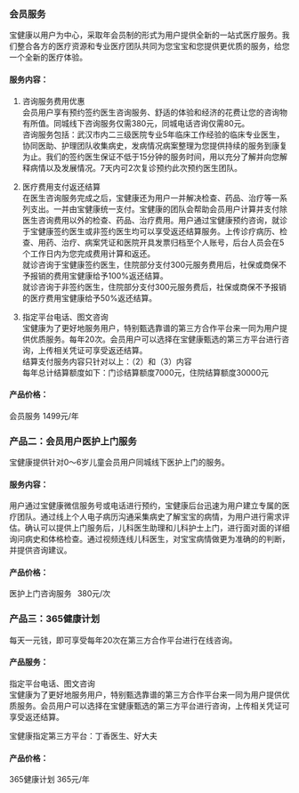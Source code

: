 ### 会员服务 

宝健康以用户为中心，采取年会员制的形式为用户提供全新的一站式医疗服务。我们整合各方的医疗资源和专业医疗团队共同为您宝宝和您提供更优质的服务，给您一个全新的医疗体验。 

#### 服务内容： 
1. 咨询服务费用优惠  
会员用户享有预约签约医生咨询服务、舒适的体验和经济的花费让您的咨询物有所值。同城线下咨询服务仅需380元，同城电话咨询仅需80元。  
咨询服务包括：武汉市内二三级医院专业5年临床工作经验的临床专业医生，协同医助、护理团队收集病史，发病情况病案整理为您提供持续的服务到康复为止。我们的签约医生保证不低于15分钟的服务时间，用以充分了解并向您解释病情以及发展情况。7天内可2次复诊预约此次预约医生团队。 

2. 医疗费用支付返还结算  
在医生咨询服务完成之后，宝健康还为用户一并解决检查、药品、治疗等一系列支出。一并由宝健康统一支付。宝健康的团队会帮助会员用户计算并支付除医生咨询费用以外的检查、药品、治疗费用。用户通过宝健康预约咨询，就诊于宝健康签约医生或非签约医生均可以享受返还结算服务。上传诊疗病历、检查、用药、治疗、病案凭证和医院开具发票归档至个人账号，后台人员会在5个工作日内为您完成费用计算和返还。  
就诊咨询于宝健康签约医生，住院部分支付300元服务费用后，社保或商保不予报销的费用宝健康给予100%返还结算。  
就诊咨询于非签约医生，住院部分支付300元服务费后，社保或商保不予报销的医疗费用宝健康给予50%返还结算。  

3. 指定平台电话、图文咨询   
宝健康为了更好地服务用户，特别甄选靠谱的第三方合作平台来一同为用户提供优质服务。每年20次。会员用户可以选择在宝健康甄选的第三方平台进行咨询，上传相关凭证可享受返还结算。  
结算支付服务内容只针对以上：（2）和（3）内容  
每年总计结算额度如下：门诊结算额度7000元，住院结算额度30000元 

#### 产品价格： 

会员服务   1499元/年 

### 产品二：会员用户医护上门服务 

宝健康提供针对0～6岁儿童会员用户同城线下医护上门的服务。 

#### 服务内容： 

用户通过宝健康微信服务号或电话进行预约，宝健康后台迅速为用户建立专属的医疗团队。通过线上个人电子病历沟通采集病史了解宝宝的病情，为用户进行需求评估。确认可以提供上门服务后，儿科医生助理和儿科护士上门，进行面对面的详细询问病史和体格检查。通过视频连线儿科医生，对宝宝病情做更为准确的的判断，并提供咨询建议。 

#### 产品价格： 

医护上门咨询服务   380元/次 

### 产品三：365健康计划 

每天一元钱，即可享受每年20次在第三方合作平台进行在线咨询。

#### 产品服务： 

指定平台电话、图文咨询  
宝健康为了更好地服务用户，特别甄选靠谱的第三方合作平台来一同为用户提供优质服务。会员用户可以选择在宝健康甄选的第三方平台进行咨询，上传相关凭证可享受返还结算。 

宝健康指定第三方平台：丁香医生、好大夫 

#### 产品价格： 

365健康计划   365元/年 
